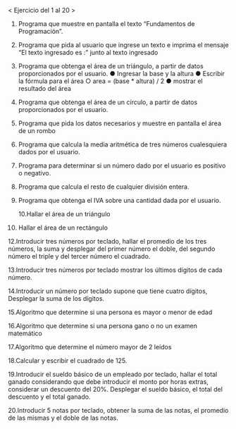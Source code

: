 < Ejercicio del 1 al 20 >

1. Programa que muestre en pantalla el texto “Fundamentos de Programación”.

2. Programa que pida al usuario que ingrese un texto e imprima el mensaje “El texto
   ingresado es :” junto al texto ingresado

3. Programa que obtenga el área de un triángulo, a partir de datos proporcionados por
   el usuario.
   ● Ingresar la base y la altura
   ● Escribir la fórmula para el área
   ○ area = (base \* altura) / 2
   ● mostrar el resultado del área

4. Programa que obtenga el área de un círculo, a partir de datos proporcionados por
   el usuario.

5. Programa que pida los datos necesarios y muestre en pantalla el área de un rombo

6. Programa que calcula la media aritmética de tres números cualesquiera dados por
   el usuario.

7. Programa para determinar si un número dado por el usuario es positivo o negativo.

8. Programa que calcula el resto de cualquier división entera.

9. Programa que obtenga el IVA sobre una cantidad dada por el usuario.

   10.Hallar el área de un triángulo

10. Hallar el área de un rectángulo

12.Introducir tres números por teclado, hallar el promedio de los tres números, la suma
y desplegar del primer número el doble, del segundo número el triple y del tercer
número el cuadrado.

13.Introducir tres números por teclado mostrar los últimos dígitos de cada número.

14.Introducir un número por teclado supone que tiene cuatro dígitos, Desplegar la
suma de los dígitos.

15.Algoritmo que determine si una persona es mayor o menor de edad

16.Algoritmo que determine si una persona gano o no un examen matemático

17.Algoritmo que determine el número mayor de 2 leídos

18.Calcular y escribir el cuadrado de 125.

19.Introducir el sueldo básico de un empleado por teclado, hallar el total ganado
considerando que debe introducir el monto por horas extras, considerar un
descuento del 20%. Desplegar el sueldo básico, el total del descuento y el total
ganado.

20.Introducir 5 notas por teclado, obtener la suma de las notas, el promedio de las
mismas y el doble de las notas.

